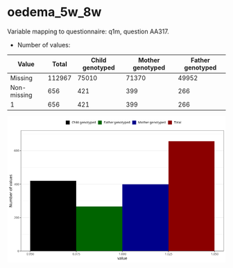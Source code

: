 # oedema_5w_8w
Variable mapping to questionnaire: q1m, question AA317.
- Number of values:

| Value | Total | Child genotyped | Mother genotyped | Father genotyped |
| ----- | ----- | --------------- | ---------------- | ---------------- |
| Missing | 112967 | 75010 | 71370 | 49952 |
| Non-missing | 656 | 421 | 399 | 266 |
| 1 | 656 | 421 | 399 | 266 |



![](oedema_5w_8w_n.png)



